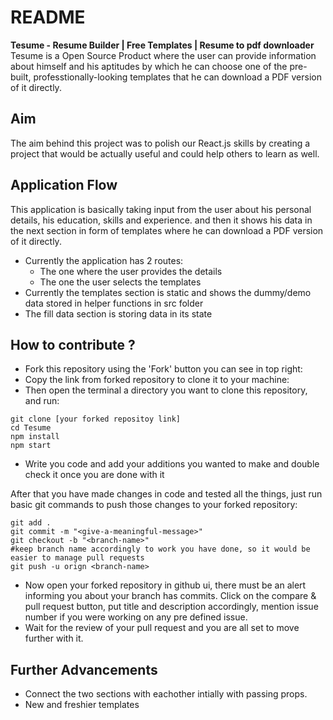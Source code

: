 # README

**Tesume - Resume Builder | Free Templates | Resume to pdf downloader**
Tesume is a Open Source Product where the user can provide information about himself and his aptitudes by which he can choose one of the pre-built, professtionally-looking templates that he can download a PDF version of it directly.

## Aim

The aim behind this project was to polish our React.js skills by creating a project that would be actually useful and could help others to learn as well.

## Application Flow

This application is basically taking input from the user about his personal details, his education, skills and experience. and then it shows his data in the next section in form of templates where he can download a PDF version of it directly.

- Currently the application has 2 routes:
  - The one where the user provides the details
  - The one the user selects the templates
- Currently the templates section is static and shows the dummy/demo data stored in helper functions in src folder
- The fill data section is storing data in its state

## How to contribute ?

- Fork this repository using the 'Fork' button you can see in top right:
- Copy the link from forked repository to clone it to your machine:
- Then open the terminal a directory you want to clone this repository, and run:

```
git clone [your forked repositoy link]
cd Tesume
npm install
npm start
```

- Write you code and add your additions you wanted to make and double check it once you are done with it

After that you have made changes in code and tested all the things, just run basic git commands to push those changes to your forked repository:

```
git add .
git commit -m "<give-a-meaningful-message>"
git checkout -b "<branch-name>"
#keep branch name accordingly to work you have done, so it would be easier to manage pull requests
git push -u orign <branch-name>
```

- Now open your forked repository in github ui, there must be an alert informing you about your branch has commits. Click on the compare & pull request button, put title and description accordingly, mention issue number if you were working on any pre defined issue.
- Wait for the review of your pull request and you are all set to move further with it.

## Further Advancements

- Connect the two sections with eachother intially with passing props.
- New and freshier templates
